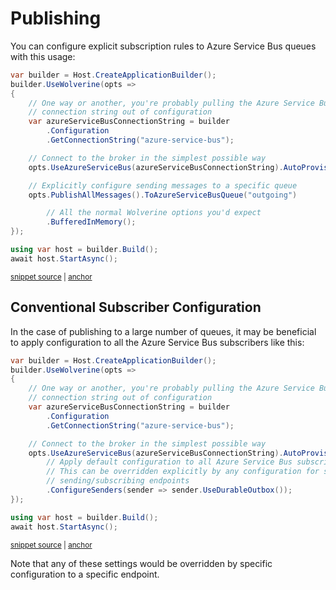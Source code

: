 # Publishing

You can configure explicit subscription rules to Azure Service Bus queues
with this usage:

<!-- snippet: sample_publishing_to_specific_azure_service_bus_queue -->
<a id='snippet-sample_publishing_to_specific_azure_service_bus_queue'></a>
```cs
var builder = Host.CreateApplicationBuilder();
builder.UseWolverine(opts =>
{
    // One way or another, you're probably pulling the Azure Service Bus
    // connection string out of configuration
    var azureServiceBusConnectionString = builder
        .Configuration
        .GetConnectionString("azure-service-bus");

    // Connect to the broker in the simplest possible way
    opts.UseAzureServiceBus(azureServiceBusConnectionString).AutoProvision();

    // Explicitly configure sending messages to a specific queue
    opts.PublishAllMessages().ToAzureServiceBusQueue("outgoing")

        // All the normal Wolverine options you'd expect
        .BufferedInMemory();
});

using var host = builder.Build();
await host.StartAsync();
```
<sup><a href='https://github.com/JasperFx/wolverine/blob/main/src/Transports/Azure/Wolverine.AzureServiceBus.Tests/DocumentationSamples.cs#L255-L279' title='Snippet source file'>snippet source</a> | <a href='#snippet-sample_publishing_to_specific_azure_service_bus_queue' title='Start of snippet'>anchor</a></sup>
<!-- endSnippet -->


## Conventional Subscriber Configuration

In the case of publishing to a large number of queues, it may be beneficial
to apply configuration to all the Azure Service Bus subscribers like this:

<!-- snippet: sample_conventional_subscriber_configuration_for_azure_service_bus -->
<a id='snippet-sample_conventional_subscriber_configuration_for_azure_service_bus'></a>
```cs
var builder = Host.CreateApplicationBuilder();
builder.UseWolverine(opts =>
{
    // One way or another, you're probably pulling the Azure Service Bus
    // connection string out of configuration
    var azureServiceBusConnectionString = builder
        .Configuration
        .GetConnectionString("azure-service-bus");

    // Connect to the broker in the simplest possible way
    opts.UseAzureServiceBus(azureServiceBusConnectionString).AutoProvision()
        // Apply default configuration to all Azure Service Bus subscribers
        // This can be overridden explicitly by any configuration for specific
        // sending/subscribing endpoints
        .ConfigureSenders(sender => sender.UseDurableOutbox());
});

using var host = builder.Build();
await host.StartAsync();
```
<sup><a href='https://github.com/JasperFx/wolverine/blob/main/src/Transports/Azure/Wolverine.AzureServiceBus.Tests/DocumentationSamples.cs#L343-L365' title='Snippet source file'>snippet source</a> | <a href='#snippet-sample_conventional_subscriber_configuration_for_azure_service_bus' title='Start of snippet'>anchor</a></sup>
<!-- endSnippet -->

Note that any of these settings would be overridden by specific configuration to
a specific endpoint.
